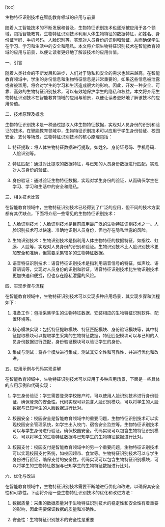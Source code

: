 
[toc]                    
                
                
生物特征识别技术在智能教育领域的应用与前景

随着人工智能技术的不断发展和普及，生物特征识别技术也逐渐被应用于各个领域，包括智能教育。生物特征识别技术利用人体生物特征的数据特征，如姓名、身份证号码、手机号码、人脸识别等，实现对人员身份的识别和验证，从而确保学生在学习、学习和生活中的安全和隐私。本文将介绍生物特征识别技术在智能教育领域的应用与前景，以便让读者更好地了解该技术的应用价值。

一、引言

随着人类社会的不断发展和进步，人们对于隐私和安全的需求也越来越高。在智能教育领域中，学生的身份信息和生物特征信息是非常重要的，如果这些信息被泄露或者被滥用，将会对学生的学习和生活造成很大的影响。因此，开发一种安全、可靠、高效的生物特征识别技术，可以有效地保护学生的隐私和权益。本文将介绍生物特征识别技术在智能教育领域的应用与前景，以便让读者更好地了解该技术的应用价值。

二、技术原理及概念

生物特征识别技术是一种通过提取人体生物特征数据，实现对人员身份的识别和验证的技术。在智能教育领域中，生物特征识别技术可以应用于学生身份验证、校园安全、支付等场景。生物特征识别技术的核心原理包括：

1. 特征提取：将人体生物特征数据进行提取，如姓名、身份证号码、手机号码、人脸识别等。

2. 特征匹配：通过对比提取的数据特征，与已知的人员身份数据进行匹配，实现对人员身份的验证。

3. 身份验证：通过验证生物特征数据，实现对学生身份的验证，从而确保学生在学习、学习和生活中的安全和隐私。

三、相关技术比较

在智能教育领域中，生物特征识别技术已经得到了广泛的应用，但不同的技术方案都有其优缺点，下面将介绍一些常见的生物特征识别技术：

1. 人脸识别技术：人脸识别技术是目前应用最广泛的生物特征识别技术之一。人脸识别技术可以快速、准确地识别人员身份，但也存在隐私泄露的风险。

2. 生物识别技术：生物识别技术是指利用人体生物特征的数据特征，如指纹、虹膜、人脸等，实现对人员身份的识别和验证。生物识别技术比人脸识别技术更加安全和准确，但需要采集较多的生物特征数据。

3. 语音特征识别技术：语音特征识别技术是指利用语音信号的特征，如声纹、语音语调等，实现对人员身份的识别和验证。语音特征识别技术比生物识别技术更加快速和便捷，但也存在隐私泄露的风险。

四、实现步骤与流程

在智能教育领域中，生物特征识别技术可以实现多种应用场景，其实现步骤和流程如下：

1. 准备工作：包括采集学生的生物特征数据、安装相应的生物特征识别软件、配置环境等。

2. 核心模块实现：包括特征提取模块、特征匹配模块、身份验证模块等，其中特征提取模块可以提取学生采集的生物特征数据，特征匹配模块可以与已知的人员身份数据进行匹配，身份验证模块可以验证学生的身份。

3. 集成与测试：将各个模块进行集成，测试其安全性和可靠性，并进行优化和改进。

五、应用示例与代码实现讲解

在智能教育领域中，生物特征识别技术可以应用于多种应用场景，下面是一些具体的应用示例和代码实现：

1. 学生身份验证：学生需要登录学校账户时，可以使用人脸识别技术进行身份验证，确保登录的安全性。代码实现可以包含人脸识别模块，可以将学生的人脸数据与已知学生的人脸数据进行比对。

2. 校园安全：校园安全是智能教育领域中的重要问题，生物特征识别技术可以实现校园安全管理系统，如学生出入校门、宿舍安全监控等。生物特征识别技术可以与学生身份进行验证，确保校园安全。代码实现可以包含生物特征识别模块，可以将学生的生物特征数据与已知学生的生物特征数据进行比对。

3. 校园支付：校园支付是智能教育领域中的另一个重要问题，生物特征识别技术可以实现校园支付系统，如校园超市、食堂等。生物特征识别技术可以与学生身份进行验证，确保支付的安全性。代码实现可以包含生物特征识别模块，可以将学生的生物特征数据与已知学生的生物特征数据进行比对。

六、优化与改进

在智能教育领域中，生物特征识别技术需要不断地进行优化和改进，以确保其安全性和可靠性。下面将介绍一些生物特征识别技术的优化和改进方法：

1. 数据质量：采集的数据质量对于生物特征识别技术的稳定性和安全性有着重要的影响，因此需要保证数据的质量和准确性。

2. 安全性：生物特征识别技术的安全性是重要


